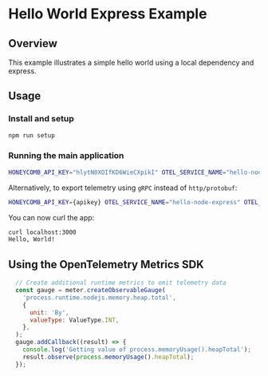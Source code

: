 # Hello World Express Example

## Overview

This example illustrates a simple hello world using a local dependency and express.

## Usage

### Install and setup

```bash
npm run setup
```

### Running the main application

```bash
HONEYCOMB_API_KEY="hlytN0XOIfKD6WieCXpikI" OTEL_SERVICE_NAME="hello-node-express" npm start
```

Alternatively, to export telemetry using `gRPC` instead of `http/protobuf`:

```bash
HONEYCOMB_API_KEY={apikey} OTEL_SERVICE_NAME="hello-node-express" OTEL_EXPORTER_OTLP_PROTOCOL=grpc npm start
```

You can now curl the app:

```bash
curl localhost:3000
Hello, World!
```

## Using the OpenTelemetry Metrics SDK
```javascript
  // Create additional runtime metrics to emit telemetry data
  const gauge = meter.createObservableGauge(
    'process.runtime.nodejs.memory.heap.total',
    {
      unit: 'By',
      valueType: ValueType.INT,
    },
  );
  gauge.addCallback((result) => {
    console.log('Getting value of process.memoryUsage().heapTotal');
    result.observe(process.memoryUsage().heapTotal);
  });
```